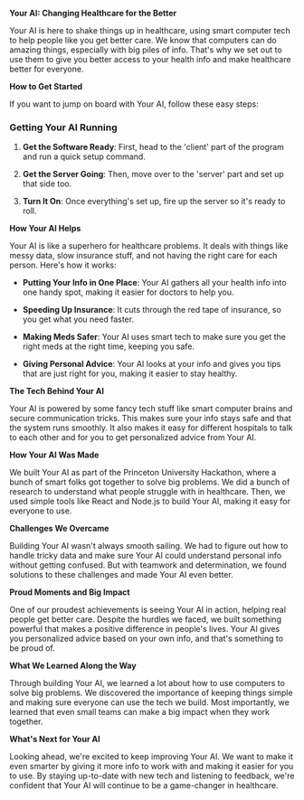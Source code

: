 
**Your AI: Changing Healthcare for the Better**

Your AI is here to shake things up in healthcare, using smart computer tech to help people like you get better care. We know that computers can do amazing things, especially with big piles of info. That's why we set out to use them to give you better access to your health info and make healthcare better for everyone.

**How to Get Started**

If you want to jump on board with Your AI, follow these easy steps:

### Getting Your AI Running

1. **Get the Software Ready**: First, head to the 'client' part of the program and run a quick setup command.
   
2. **Get the Server Going**: Then, move over to the 'server' part and set up that side too.

3. **Turn It On**: Once everything's set up, fire up the server so it's ready to roll.

**How Your AI Helps**

Your AI is like a superhero for healthcare problems. It deals with things like messy data, slow insurance stuff, and not having the right care for each person. Here's how it works:

- **Putting Your Info in One Place**: Your AI gathers all your health info into one handy spot, making it easier for doctors to help you.

- **Speeding Up Insurance**: It cuts through the red tape of insurance, so you get what you need faster.

- **Making Meds Safer**: Your AI uses smart tech to make sure you get the right meds at the right time, keeping you safe.

- **Giving Personal Advice**: Your AI looks at your info and gives you tips that are just right for you, making it easier to stay healthy.

**The Tech Behind Your AI**

Your AI is powered by some fancy tech stuff like smart computer brains and secure communication tricks. This makes sure your info stays safe and that the system runs smoothly. It also makes it easy for different hospitals to talk to each other and for you to get personalized advice from Your AI.

**How Your AI Was Made**

We built Your AI as part of the Princeton University Hackathon, where a bunch of smart folks got together to solve big problems. We did a bunch of research to understand what people struggle with in healthcare. Then, we used simple tools like React and Node.js to build Your AI, making it easy for everyone to use.

**Challenges We Overcame**

Building Your AI wasn't always smooth sailing. We had to figure out how to handle tricky data and make sure Your AI could understand personal info without getting confused. But with teamwork and determination, we found solutions to these challenges and made Your AI even better.

**Proud Moments and Big Impact**

One of our proudest achievements is seeing Your AI in action, helping real people get better care. Despite the hurdles we faced, we built something powerful that makes a positive difference in people's lives. Your AI gives you personalized advice based on your own info, and that's something to be proud of.

**What We Learned Along the Way**

Through building Your AI, we learned a lot about how to use computers to solve big problems. We discovered the importance of keeping things simple and making sure everyone can use the tech we build. Most importantly, we learned that even small teams can make a big impact when they work together.

**What's Next for Your AI**

Looking ahead, we're excited to keep improving Your AI. We want to make it even smarter by giving it more info to work with and making it easier for you to use. By staying up-to-date with new tech and listening to feedback, we're confident that Your AI will continue to be a game-changer in healthcare.

